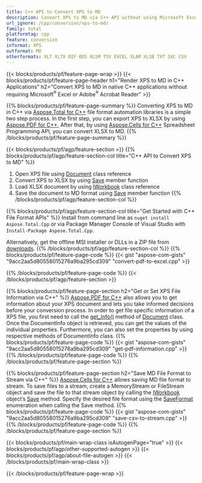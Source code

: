 ```yaml
---
title: C++ API to Convert XPS to MD
description: Convert XPS to MD via C++ API without using Microsoft Excel or Adobe Reader
url_ignore: /cpp/conversion/xps-to-md/
family: total
platformtag: cpp
feature: conversion
informat: XPS
outformat: MD
otherformats: XLT XLTX DIF ODS XLSM TSV EXCEL XLAM XLSB TXT SXC CSV
---
```

{{< blocks/products/pf/feature-page-wrap >}}
{{< blocks/products/pf/feature-page-header h1="Render XPS to MD in C++ Applications" h2="Convert XPS to MD in native C++ applications without requiring Microsoft<sup>&reg;</sup> Excel or Adobe<sup>&reg;</sup> Acrobat Reader" >}}

{{% blocks/products/pf/feature-page-summary %}}
Converting XPS to MD in C++ via [Aspose.Total for C++](https://products.aspose.com/total/cpp/) file format automation libraries is a simple two step process. In the first step, you can export XPS to XLSX by using [Aspose.PDF for C++](https://products.aspose.com/pdf/cpp/), After that, by using [Aspose.Cells for C++](https://products.aspose.com/cells/cpp/) Spreadsheet Programming API, you can convert XLSX to MD. 
{{% /blocks/products/pf/feature-page-summary  %}}

{{< blocks/products/pf/agp/feature-section >}}
{{% blocks/products/pf/agp/feature-section-col title="C++ API to Convert XPS to MD" %}}
1. Open XPS file using [Document](https://apireference.aspose.com/pdf/cpp/class/aspose.pdf.document) class reference
2. Convert XPS to XLSX by using [Save](https://apireference.aspose.com/pdf/cpp/class/aspose.pdf.document#a6383c010776212483f51cc41235924db) member function
3. Load XLSX document by using [IWorkbook](https://apireference.aspose.com/cells/cpp/class/aspose.cells.i_workbook) class reference
4. Save the document to MD format using [Save](https://apireference.aspose.com/cells/cpp/class/aspose.cells.i_workbook#a9460f52a2dec8f4bf623a4905167d997) member function
{{% /blocks/products/pf/agp/feature-section-col %}}

{{% blocks/products/pf/agp/feature-section-col title="Get Started with C++ File Format APIs" %}}
Install from command line as ```nuget install Aspose.Total.Cpp``` or via Package Manager Console of Visual Studio with ```Install-Package Aspose.Total.Cpp```.

Alternatively, get the offline MSI installer or DLLs in a ZIP file from [downloads](https://downloads.aspose.com/total/cpp).
{{% /blocks/products/pf/agp/feature-section-col %}}
{{% blocks/products/pf/feature-page-code %}}
{{< gist "aspose-com-gists" "9acc2aa5d80558015276a9ba295cd309" "convert-pdf-to-excel.cpp" >}}

{{% /blocks/products/pf/feature-page-code %}}
{{< /blocks/products/pf/agp/feature-section >}}

{{% blocks/products/pf/feature-page-section  h2="Get or Set XPS File Information via C++" %}}
[Aspose.PDF for C++](https://products.aspose.com/pdf/cpp/) also allows you to get information about your XPS document and lets you take informed decisions before your conversion process. In order to get file specific information of a XPS file, you first need to call the [get_Info()](https://apireference.aspose.com/pdf/cpp/class/aspose.pdf.document#ae7a6ba620499ffa0dbaa5c813ee96c4a) method of [Document](https://apireference.aspose.com/pdf/cpp/class/aspose.pdf.document) class. Once the DocumentInfo object is retrieved, you can get the values of the individual properties. Furthermore, you can also set the properties by using respective methods of DocumentInfo class.
{{% blocks/products/pf/feature-page-code %}}
{{< gist "aspose-com-gists" "9acc2aa5d80558015276a9ba295cd309" "get-pdf-information.cpp" >}}
{{% /blocks/products/pf/feature-page-code  %}}
{{% /blocks/products/pf/feature-page-section %}}

{{% blocks/products/pf/feature-page-section  h2="Save MD File Format to Stream via C++" %}}
 [Aspose.Cells for C++](https://products.aspose.com/cells/net/) allows saving MD file format to stream. To save files to a stream, create a MemoryStream or FileStream object and save the file to that stream object by calling the [IWorkbook](https://apireference.aspose.com/cells/cpp/class/aspose.cells.i_workbook) object’s [Save](https://apireference.aspose.com/cells/cpp/class/aspose.cells.i_workbook#a77072cfb929787df9ad1f38b02f58349) method. Specify the desired file format using the [SaveFormat](https://apireference.aspose.com/cells/cpp/namespace/aspose.cells#a11cae527e4e68f1adcac8f47ea64481a) enumeration when calling the Save method.
{{% blocks/products/pf/feature-page-code %}}
{{< gist "aspose-com-gists" "9acc2aa5d80558015276a9ba295cd309" "save-csv-to-stream.cpp" >}}
{{% /blocks/products/pf/feature-page-code  %}}
{{% /blocks/products/pf/feature-page-section %}}

{{< blocks/products/pf/main-wrap-class isAutogenPage="true" >}}
{{< blocks/products/pf/agp/other-supported-autogen >}}
{{< blocks/products/pf/agp/about-file-autogen >}}
{{< /blocks/products/pf/main-wrap-class >}}

{{< /blocks/products/pf/feature-page-wrap >}}